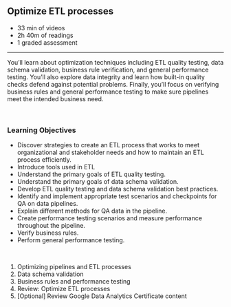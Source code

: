 ## Optimize ETL processes

- 33 min of videos
- 2h 40m of readings
- 1 graded assessment

<hr>

You’ll learn about optimization techniques including ETL quality testing, data schema validation, business rule verification, and general performance testing. You’ll also explore data integrity and learn how built-in quality checks defend against potential problems. Finally, you’ll focus on verifying business rules and general performance testing to make sure pipelines meet the intended business need.

<br>

### Learning Objectives

- Discover strategies to create an ETL process that works to meet organizational and stakeholder needs and how to maintain an ETL process efficiently.
- Introduce tools used in ETL
- Understand the primary goals of ETL quality testing.
- Understand the primary goals of data schema validation.
- Develop ETL quality testing and data schema validation best practices.
- Identify and implement appropriate test scenarios and checkpoints for QA on data pipelines.
- Explain different methods for QA data in the pipeline.
- Create performance testing scenarios and measure performance throughout the pipeline.
- Verify business rules.
- Perform general performance testing.

<br>

1. Optimizing pipelines and ETL processes
2. Data schema validation
3. Business rules and performance testing
4. Review: Optimize ETL processes
5. [Optional] Review Google Data Analytics Certificate content
